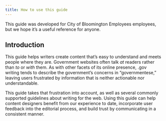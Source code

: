 ```yaml
---
title: How to use this guide
---
```


This guide was developed for City of Bloomington Employees employees, but we hope it’s a useful reference for anyone.

## Introduction

This guide helps writers create content that’s easy to understand and meets people where they are. Government websites often talk _at_ readers rather than _to_ or _with_ them. As with other facets of its online presence, .gov writing tends to describe the government’s concerns in “governmentese,” leaving users frustrated by information that is neither actionable nor understandable.

This guide takes that frustration into account, as well as several commonly supported guidelines about writing for the web. Using this guide can help content designers benefit from our experience to date, incorporate user feedback into the editorial process, and build trust by communicating in a consistent manner.

